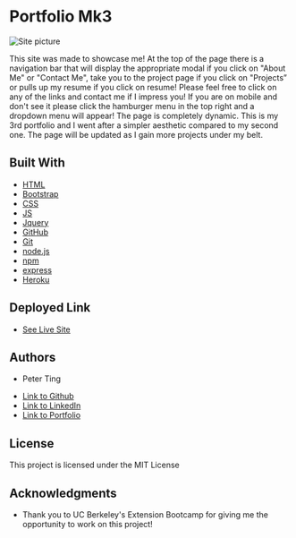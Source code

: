 # Portfolio Mk3

![Site picture](./Assets/Images/portfolio-mk2-demo.gif)

This site was made to showcase me! At the top of the page there is a navigation bar that will display the appropriate modal if you click on "About Me" or "Contact Me", take you to the project page if you click on "Projects” or pulls up my resume if you click on resume! Please feel free to click on any of the links and contact me if I impress you! If you are on mobile and don't see it please click the hamburger menu in the top right and a dropdown menu will appear! The page is completely dynamic. This is my 3rd portfolio and I went after a simpler aesthetic compared to my second one. The page will be updated as I gain more projects under my belt.

## Built With

* [HTML](https://developer.mozilla.org/en-US/docs/Web/HTML)
* [Bootstrap](https://getbootstrap.com/)
* [CSS](https://developer.mozilla.org/en-US/docs/Web/CSS)
* [JS](https://www.javascript.com/)
* [Jquery](https://jquery.com/)
* [GitHub](https://github.com/)
* [Git](https://git-scm.com/)
* [node.js](https://nodejs.org/en/)
* [npm](https://www.npmjs.com/)
* [express](https://www.npmjs.com/package/express)
* [Heroku](https://dashboard.heroku.com/)

## Deployed Link

* [See Live Site](https://portfolio-mk3.herokuapp.com/)

## Authors

* Peter Ting

- [Link to Github](https://github.com/Pting1995)
- [Link to LinkedIn](https://www.linkedin.com/in/pting002/)
- [Link to Portfolio](https://pting1995.github.io/Portfolio-mk2/)

## License

This project is licensed under the MIT License 

## Acknowledgments

* Thank you to UC Berkeley's Extension Bootcamp for giving me the opportunity to work on this project!